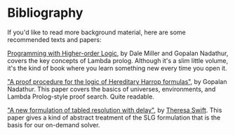 # Bibliography

If you'd like to read more background material, here are some
recommended texts and papers:

[Programming with Higher-order Logic][phl], by Dale Miller and Gopalan
Nadathur, covers the key concepts of Lambda prolog. Although it's a
slim little volume, it's the kind of book where you learn something
new every time you open it.

[phl]: https://www.amazon.com/Programming-Higher-Order-Logic-Dale-Miller/dp/052187940X

<a name="pphhf"></a>

["A proof procedure for the logic of Hereditary Harrop formulas"][pphhf],
by Gopalan Nadathur. This paper covers the basics of universes,
environments, and Lambda Prolog-style proof search. Quite readable.

[pphhf]: https://dl.acm.org/citation.cfm?id=868380

<a name="slg"></a> 

["A new formulation of tabled resolution with delay"][nftrd], by
[Theresa Swift]. This paper gives a kind of abstract treatment of the
SLG formulation that is the basis for our on-demand solver.

[nftrd]: https://dl.acm.org/citation.cfm?id=651202
[ts]: http://www3.cs.stonybrook.edu/~tswift/
[Theresa Swift]: http://www3.cs.stonybrook.edu/~tswift/
